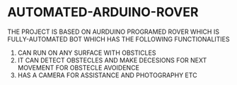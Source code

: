 # AUTOMATED-ARDUINO-ROVER

THE PROJECT IS BASED ON AURDUINO PROGRAMED ROVER WHICH IS FULLY-AUTOMATED BOT WHICH HAS THE FOLLOWING FUNCTIONALITIES
1) CAN RUN ON ANY SURFACE WITH OBSTICLES
2) IT CAN DETECT OBSTECLES AND MAKE DECESIONS FOR NEXT MOVEMENT FOR OBSTECLE AVOIDENCE
3) HAS A CAMERA FOR ASSISTANCE AND PHOTOGRAPHY ETC
